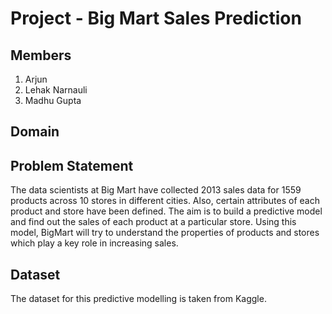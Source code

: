# Project - Big Mart Sales Prediction

## Members
1) Arjun
2) Lehak Narnauli
3) Madhu Gupta

## Domain

## Problem Statement
The data scientists at Big Mart have collected 2013 sales data for 1559 products across 10 stores in different cities. Also, certain attributes of each product and store have been defined. The aim is to build a predictive model and find out the sales of each product at a particular store.
Using this model, BigMart will try to understand the properties of products and stores which play a key role in increasing sales.

## Dataset
The dataset for this predictive modelling is taken from Kaggle.
